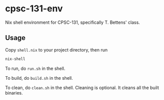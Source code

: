 # cpsc-131-env

Nix shell environment for CPSC-131, specifically T. Bettens' class.

## Usage

Copy `shell.nix` to your project directory, then run

```sh
nix-shell
```

To run, do `run.sh` in the shell.

To build, do `build.sh` in the shell.

To clean, do `clean.sh` in the shell. Cleaning is optional. It cleans all the
built binaries.
